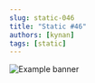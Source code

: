 ```yaml
---
slug: static-046
title: "Static #46"
authors: [kynan]
tags: [static]
---
```


![Example banner](/img/stories/static_new/046.png)
